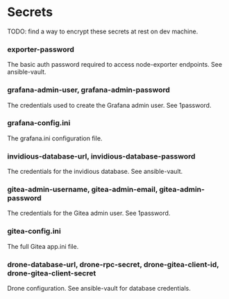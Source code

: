 # Secrets

TODO: find a way to encrypt these secrets at rest on dev machine.

### exporter-password

The basic auth password required to access node-exporter endpoints. See ansible-vault.

### grafana-admin-user, grafana-admin-password

The credentials used to create the Grafana admin user. See 1password.

### grafana-config.ini

The grafana.ini configuration file.

### invidious-database-url, invidious-database-password

The credentials for the invidious database. See ansible-vault.

### gitea-admin-username, gitea-admin-email, gitea-admin-password

The credentials for the Gitea admin user. See 1password.

### gitea-config.ini

The full Gitea app.ini file.

### drone-database-url, drone-rpc-secret, drone-gitea-client-id, drone-gitea-client-secret

Drone configuration. See ansible-vault for database credentials.
